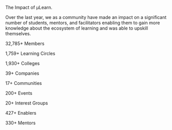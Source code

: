 The Impact of µLearn.

Over the last year, we as a community have made an impact on a significant number of students, mentors, and facilitators enabling them to gain more knowledge about the ecosystem of learning and was able to upskill themselves.

32,785+ Members

1,759+ Learning Circles

1,930+ Colleges

39+ Companies

17+ Communities

200+ Events

20+ Interest Groups

427+ Enablers

330+ Mentors